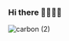 ### Hi there 👋👨‍💻🚀
![carbon (2)](https://user-images.githubusercontent.com/72107810/125206303-35076100-e24c-11eb-8bc4-42d7a7dd43d4.png)



<!--
**pdromoreno7/pdromoreno7** is a ✨ _special_ ✨ repository because its `README.md` (this file) appears on your GitHub profile.

Here are some ideas to get you started:

- 🔭 I’m currently working on ...
- 🌱 I’m currently learning ...
- 👯 I’m looking to collaborate on ...
- 🤔 I’m looking for help with ...
- 💬 Ask me about ...
- 📫 How to reach me: ...
- 😄 Pronouns: ...
- ⚡ Fun fact: ...
-->
